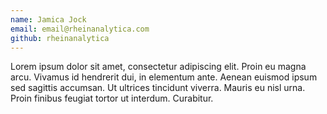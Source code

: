 ```yaml
---
name: Jamica Jock
email: email@rheinanalytica.com
github: rheinanalytica
---
```


Lorem ipsum dolor sit amet, consectetur adipiscing elit. Proin eu magna arcu. Vivamus id hendrerit dui, in elementum ante. Aenean euismod ipsum sed sagittis accumsan. Ut ultrices tincidunt viverra. Mauris eu nisl urna. Proin finibus feugiat tortor ut interdum. Curabitur.
